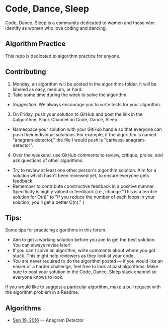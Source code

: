 # Code, Dance, Sleep

Code, Dance, Sleep is a community dedicated to women and those who identify as women who love coding and dancing.

## Algorithm Practice

This repo is dedicated to algorithm practice for anyone.

## Contributing

1. Monday, an algorithm will be posted in the algorithms folder. It will be labeled as easy, medium, or hard.
2. Take some time during the week to solve the algorithm.
  - *Suggestion:* We always encourage you to write tests for your algorithm.
3. On Friday, push your solution to GitHub and post the link in the #algorithms Slack Channel on Code, Dance, Sleep.
  - Namespace your solution with your GitHub handle so that everyone can push their individual solutions. For example, if the algorithm is named "anagram-detector," the file I would push is "cariwest-anagram-detector".
4. Over the weekend, use GitHub comments to review, critique, praise, and ask questions of other algorithms.
  - Try to review at least one other person's algorithm solution. Aim for a solution which hasn't been reviewed yet, to ensure everyone gets feedback.
  - Remember to contribute constructive feedback in a positive manner. Specificity is highly valued in feedback (i.e., change "This is a terrible solution for O(n)" to "If you reduce the number of each loops in your solution, you'll get a better O(n)." )

## Tips:

Some tips for practicing algorithms in this forum.

  - Aim to get a working solution before you aim to get the best solution. You can always revise later!
  - If you can't solve an algorithm, write comments about where you got stuck. This might help reviewers as they look at your code.
  - You are never required to do the algorithm posted — if you would like an easier or a harder challenge, feel free to look at past algorithms. Make sure to post your solution in the Code, Dance, Sleep slack channel so everyone knows to look.

If you would like to suggest a particular algorithm, make a pull request with the algorithm problem in a Readme.

## Algorithms

  - [Sep 19, 2016](algorithms/anagram-detector) — Anagram Detector

